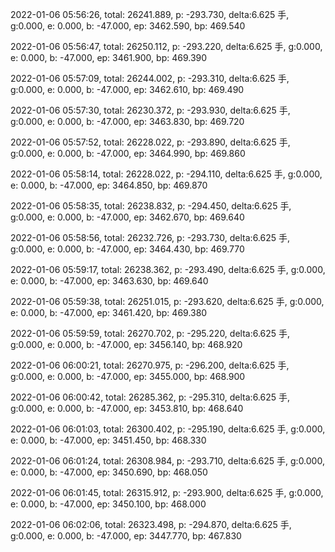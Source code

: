 2022-01-06 05:56:26, total: 26241.889, p: -293.730, delta:6.625 手, g:0.000, e: 0.000, b: -47.000, ep: 3462.590, bp: 469.540

2022-01-06 05:56:47, total: 26250.112, p: -293.220, delta:6.625 手, g:0.000, e: 0.000, b: -47.000, ep: 3461.900, bp: 469.390

2022-01-06 05:57:09, total: 26244.002, p: -293.310, delta:6.625 手, g:0.000, e: 0.000, b: -47.000, ep: 3462.610, bp: 469.490

2022-01-06 05:57:30, total: 26230.372, p: -293.930, delta:6.625 手, g:0.000, e: 0.000, b: -47.000, ep: 3463.830, bp: 469.720

2022-01-06 05:57:52, total: 26228.022, p: -293.890, delta:6.625 手, g:0.000, e: 0.000, b: -47.000, ep: 3464.990, bp: 469.860

2022-01-06 05:58:14, total: 26228.022, p: -294.110, delta:6.625 手, g:0.000, e: 0.000, b: -47.000, ep: 3464.850, bp: 469.870

2022-01-06 05:58:35, total: 26238.832, p: -294.450, delta:6.625 手, g:0.000, e: 0.000, b: -47.000, ep: 3462.670, bp: 469.640

2022-01-06 05:58:56, total: 26232.726, p: -293.730, delta:6.625 手, g:0.000, e: 0.000, b: -47.000, ep: 3464.430, bp: 469.770

2022-01-06 05:59:17, total: 26238.362, p: -293.490, delta:6.625 手, g:0.000, e: 0.000, b: -47.000, ep: 3463.630, bp: 469.640

2022-01-06 05:59:38, total: 26251.015, p: -293.620, delta:6.625 手, g:0.000, e: 0.000, b: -47.000, ep: 3461.420, bp: 469.380

2022-01-06 05:59:59, total: 26270.702, p: -295.220, delta:6.625 手, g:0.000, e: 0.000, b: -47.000, ep: 3456.140, bp: 468.920

2022-01-06 06:00:21, total: 26270.975, p: -296.200, delta:6.625 手, g:0.000, e: 0.000, b: -47.000, ep: 3455.000, bp: 468.900

2022-01-06 06:00:42, total: 26285.362, p: -295.310, delta:6.625 手, g:0.000, e: 0.000, b: -47.000, ep: 3453.810, bp: 468.640

2022-01-06 06:01:03, total: 26300.402, p: -295.190, delta:6.625 手, g:0.000, e: 0.000, b: -47.000, ep: 3451.450, bp: 468.330

2022-01-06 06:01:24, total: 26308.984, p: -293.710, delta:6.625 手, g:0.000, e: 0.000, b: -47.000, ep: 3450.690, bp: 468.050

2022-01-06 06:01:45, total: 26315.912, p: -293.900, delta:6.625 手, g:0.000, e: 0.000, b: -47.000, ep: 3450.100, bp: 468.000

2022-01-06 06:02:06, total: 26323.498, p: -294.870, delta:6.625 手, g:0.000, e: 0.000, b: -47.000, ep: 3447.770, bp: 467.830